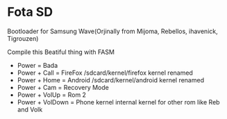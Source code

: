 Fota SD
=======
Bootloader for Samsung Wave(Orjinally from Mijoma, Rebellos, ihavenick, Tigrouzen) 

Compile this Beatiful thing with FASM

- Power = Bada
- Power + Call = FireFox /sdcard/kernel/firefox kernel renamed
- Power + Home = Android /sdcard/kernel/android kernel renamed
- Power + Cam = Recovery Mode
- Power + VolUp = Rom 2
- Power + VolDown = Phone kernel internal kernel for other rom like Reb and Volk
